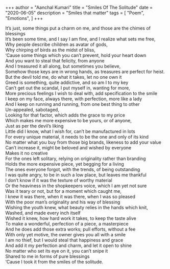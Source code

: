 +++
author = "Aanchal Kumari"
title = "Smiles Of The Solitude"
date = "2020-06-05"
description = "Smiles that matter"
tags = [
    "Poem",
    "Emotions",
]
+++

It’s just, some things put a charm on me, and those are the chimes of blessings\
It’s been some time, and I say I am fine, and I realize what sets me free,\
Why people describe children as avatar of gods,\
Why chirping of birds as the midst of bliss,\
‘Cause some things which you can’t prevent, hold your heart down\
And you want to steal that felicity, from anyone\
And I treasured it all along, but sometimes you believe,\
Somehow those keys are in wrong hands, as treasures are perfect for heist.\
But the devil told me, do what it takes, let no one own it\
Greed is something, quite addictive, and so am I to my key\
Can’t get out the scandal, I put myself in, wanting for more,\
More precious feelings I wish to deal with, add specification to the smile\
I keep on my face, always there, with perfection, more like a lady\
And I keep on running and running, from one best thing to other\
Un-appealed, sabotaged,\
Looking for that factor, which adds the grace to my price\
Which makes me more expensive to be yours, or of anyone,\
Just as per the devil’s liking\
Little did I know, what I wish for, can’t be manufactured in lots\
For every unique material, it needs to be the one and only of its kind\
No matter what you buy from those big brands, likeness to add your value\
Can’t increase it, might be beloved and wished by everyone\
Makes it no creative\
For the ones left solitary, relying on originality rather than branding\
Holds the more expensive piece, yet begging for a living\
The ones everyone forgot, with the trends, of being outstanding\
I was quite angry, to be in such a low place, but leaves me thankful\
I don’t know if it was the texture of worthy material\
Or the heaviness in the shopkeepers voice, which I am yet not sure\
Was it teary or not, but for a moment which caught me,\
I knew it was there, when it was there, when I was so pleased\
With the poor man’s originality and his way of blessing\
Wishing the youth knew, what beauty relies in the hands which knit,\
Washed, and made every inch itself\
Wished it knew, how hard work it takes, to keep the taste alive\
To make a wonderful, perfection of a piece, a masterpiece\
And he does add those extra works; pull efforts, without a fee\
With only yet motive, the owner gives you all with a smile\
I am no thief, but I would steal that happiness and grace\
And add it my perfection and charm, and let it open to shine\
No matter who set its eye on it, you can’t snipe it\
Shared to me in forms of pure blessings\
‘Cause I took it from the smiles of the solitude.